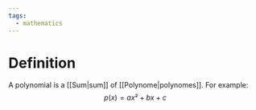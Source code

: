 ```yaml
---
tags:
  - mathematics
---
```

# Definition
A polynomial is a [[Sum|sum]] of [[Polynome|polynomes]]. For example: $$p(x) = ax² + bx + c$$

